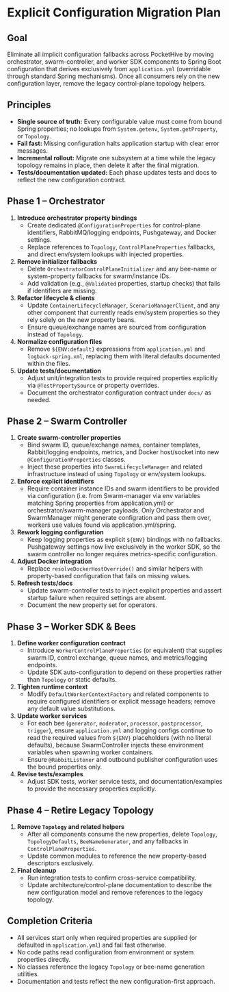 # Explicit Configuration Migration Plan

## Goal
Eliminate all implicit configuration fallbacks across PocketHive by moving orchestrator, swarm-controller, and worker SDK components to Spring Boot configuration that derives exclusively from `application.yml` (overridable through standard Spring mechanisms). Once all consumers rely on the new configuration layer, remove the legacy control-plane topology helpers.

## Principles
- **Single source of truth:** Every configurable value must come from bound Spring properties; no lookups from `System.getenv`, `System.getProperty`, or `Topology`.
- **Fail fast:** Missing configuration halts application startup with clear error messages.
- **Incremental rollout:** Migrate one subsystem at a time while the legacy topology remains in place, then delete it after the final migration.
- **Tests/documentation updated:** Each phase updates tests and docs to reflect the new configuration contract.

## Phase 1 – Orchestrator
1. **Introduce orchestrator property bindings**
   - Create dedicated `@ConfigurationProperties` for control-plane identifiers, RabbitMQ/logging endpoints, Pushgateway, and Docker settings.
   - Replace references to `Topology`, `ControlPlaneProperties` fallbacks, and direct env/system lookups with injected properties.
2. **Remove initializer fallbacks**
   - Delete `OrchestratorControlPlaneInitializer` and any bee-name or system-property fallbacks for swarm/instance IDs.
   - Add validation (e.g., `@Validated` properties, startup checks) that fails if identifiers are missing.
3. **Refactor lifecycle & clients**
   - Update `ContainerLifecycleManager`, `ScenarioManagerClient`, and any other component that currently reads env/system properties so they rely solely on the new property beans.
   - Ensure queue/exchange names are sourced from configuration instead of `Topology`.
4. **Normalize configuration files**
   - Remove `${ENV:default}` expressions from `application.yml` and `logback-spring.xml`, replacing them with literal defaults documented within the files.
5. **Update tests/documentation**
   - Adjust unit/integration tests to provide required properties explicitly via `@TestPropertySource` or property overrides.
   - Document the orchestrator configuration contract under `docs/` as needed.

## Phase 2 – Swarm Controller
1. **Create swarm-controller properties**
   - Bind swarm ID, queue/exchange names, container templates, Rabbit/logging endpoints, metrics, and Docker host/socket into new `@ConfigurationProperties` classes.
   - Inject these properties into `SwarmLifecycleManager` and related infrastructure instead of using `Topology` or env/system lookups.
2. **Enforce explicit identifiers**
   - Require container instance IDs and swarm identifiers to be provided via configuration (i.e. from Swarm-manager via env variables matching Spring properties from application.yml) or orchestrator/swarm-manager payloads. Only Orchestrator and SwarmManager might generate configration and pass them over, workers use values found via application.yml/spring.
3. **Rework logging configuration**
   - Keep logging properties as explicit `${ENV}` bindings with no fallbacks. Pushgateway settings now live exclusively in the worker SDK, so the swarm controller no longer requires metrics-specific configuration.
4. **Adjust Docker integration**
   - Replace `resolveDockerHostOverride()` and similar helpers with property-based configuration that fails on missing values.
5. **Refresh tests/docs**
   - Update swarm-controller tests to inject explicit properties and assert startup failure when required settings are absent.
   - Document the new property set for operators.

## Phase 3 – Worker SDK & Bees
1. **Define worker configuration contract**
   - Introduce `WorkerControlPlaneProperties` (or equivalent) that supplies swarm ID, control exchange, queue names, and metrics/logging endpoints.
   - Update SDK auto-configuration to depend on these properties rather than `Topology` or static defaults.
2. **Tighten runtime context**
   - Modify `DefaultWorkerContextFactory` and related components to require configured identifiers or explicit message headers; remove any default value substitutions.
3. **Update worker services**
   - For each bee (`generator`, `moderator`, `processor`, `postprocessor`, `trigger`), ensure `application.yml` and logging configs continue to read the required values from `${ENV}` placeholders (with no literal defaults), because SwarmController injects these environment variables when spawning worker containers.
   - Ensure `@RabbitListener` and outbound publisher configuration uses the bound properties only.
4. **Revise tests/examples**
   - Adjust SDK tests, worker service tests, and documentation/examples to provide the necessary properties explicitly.

## Phase 4 – Retire Legacy Topology
1. **Remove `Topology` and related helpers**
   - After all components consume the new properties, delete `Topology`, `TopologyDefaults`, `BeeNameGenerator`, and any fallbacks in `ControlPlaneProperties`.
   - Update common modules to reference the new property-based descriptors exclusively.
2. **Final cleanup**
   - Run integration tests to confirm cross-service compatibility.
   - Update architecture/control-plane documentation to describe the new configuration model and remove references to the legacy topology.

## Completion Criteria
- All services start only when required properties are supplied (or defaulted in `application.yml`) and fail fast otherwise.
- No code paths read configuration from environment or system properties directly.
- No classes reference the legacy `Topology` or bee-name generation utilities.
- Documentation and tests reflect the new configuration-first approach.
